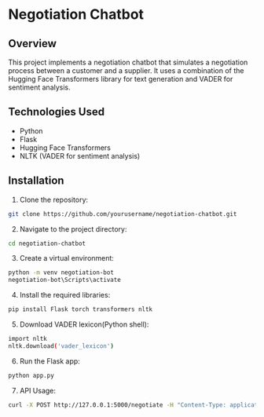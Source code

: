 # Negotiation Chatbot

## Overview
This project implements a negotiation chatbot that simulates a negotiation process between a customer and a supplier. It uses a combination of the Hugging Face Transformers library for text generation and VADER for sentiment analysis.

## Technologies Used
- Python
- Flask
- Hugging Face Transformers
- NLTK (VADER for sentiment analysis)

## Installation

1. Clone the repository:
   
```bash
git clone https://github.com/yourusername/negotiation-chatbot.git
 ```

2. Navigate to the project directory:

```bash
cd negotiation-chatbot
```

3. Create a virtual environment:

```bash
python -m venv negotiation-bot
negotiation-bot\Scripts\activate 
```

4. Install the required libraries:

```bash
pip install Flask torch transformers nltk
```

5. Download VADER lexicon(Python shell):

```bash
import nltk
nltk.download('vader_lexicon')
```

6. Run the Flask app:

```bash
python app.py
```

7. API Usage:

```bash
curl -X POST http://127.0.0.1:5000/negotiate -H "Content-Type: application/json" -d "{\"price\": 95, \"message\": \"I think this is a fair price.\"}"
```







